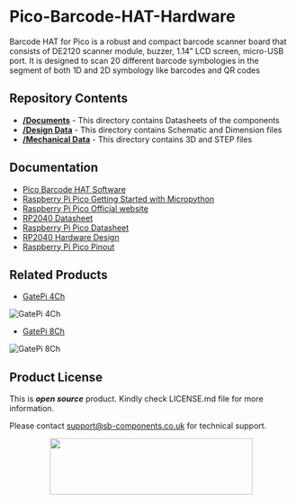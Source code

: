 # Pico-Barcode-HAT-Hardware

Barcode HAT for Pico is a robust and compact barcode scanner board that consists of DE2120 scanner module, buzzer, 1.14” LCD screen, micro-USB port. It is designed to scan 20 different barcode symbologies in the segment of both 1D and 2D symbology like barcodes and QR codes



## Repository Contents

* [**/Documents**](https://github.com/sbcshop/IoTPi-Hardware/tree/main/Documents) - This directory contains Datasheets of the components
* [**/Design Data**](https://github.com/sbcshop/IoTPi-Hardware/tree/main/Design_Data) - This directory contains Schematic and Dimension files
* [**/Mechanical Data**](https://github.com/sbcshop/IoTPi-Hardware/tree/main/Mechanical_Data) - This directory contains 3D and STEP files

## Documentation

* [Pico Barcode HAT Software](https://github.com/sbcshop/Pico-Barcode-HAT-Software)
* [Raspberry Pi Pico Getting Started with Micropython](https://www.raspberrypi.com/documentation/microcontrollers/micropython.html)
* [Raspberry Pi Pico Official website](https://www.raspberrypi.com/documentation/microcontrollers/)
* [RP2040 Datasheet](https://www.raspberrypi.com/documentation/microcontrollers/rp2040.html)
* [Raspberry Pi Pico Datasheet](https://www.raspberrypi.com/documentation/microcontrollers/raspberry-pi-pico.html)
* [RP2040 Hardware Design](https://www.raspberrypi.com/documentation/microcontrollers/raspberry-pi-pico.html)
* [Raspberry Pi Pico Pinout](https://www.raspberrypi.com/documentation/microcontrollers/raspberry-pi-pico.html)

## Related Products

* [GatePi 4Ch](https://shop.sb-components.co.uk/products/gatepi?variant=39756684066899)

 ![GatePi 4Ch](https://cdn.shopify.com/s/files/1/1217/2104/products/GatePi-4channelRelayBoardwithLoRaModulebasedonRP2040.jpg?v=1647335212&width=400)

* [GatePi 8Ch](https://shop.sb-components.co.uk/products/getpi-8?variant=40437555331155)

 ![GatePi 8Ch](https://cdn.shopify.com/s/files/1/1217/2104/products/1_c6fcda60-17bc-4321-bfbe-062457cc29c8.jpg?v=1669638828&width=400)

## Product License

This is ***open source*** product. Kindly check LICENSE.md file for more information.

Please contact support@sb-components.co.uk for technical support.
<p align="center">
  <img width="360" height="100" src="https://cdn.shopify.com/s/files/1/1217/2104/files/Logo_sb_component_3.png?v=1666086771&width=300">
</p>
